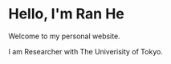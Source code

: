# Hello, I'm Ran He

Welcome to my personal website.

I am Researcher with The Univerisity of Tokyo. 


